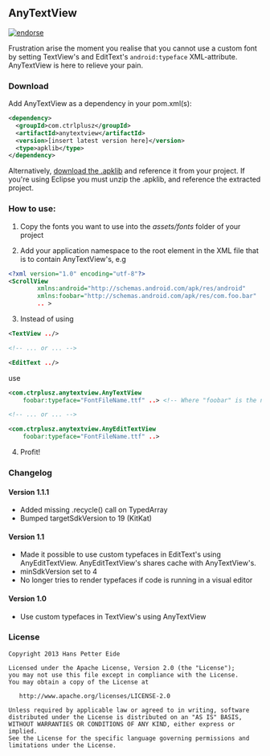 ## AnyTextView
[![endorse](https://api.coderwall.com/hanspeide/endorsecount.png)](https://coderwall.com/hanspeide)  

Frustration arise the moment you realise that you cannot use a custom font by setting TextView's and EditText's ```android:typeface``` XML-attribute. AnyTextView is here to relieve your pain.

### Download
Add AnyTextView as a dependency in your pom.xml(s):
```xml
<dependency>
  <groupId>com.ctrlplusz</groupId>
  <artifactId>anytextview</artifactId>
  <version>[insert latest version here]</version>
  <type>apklib</type>
</dependency>
```

Alternatively, [download the .apklib][1] and reference it from your project. If you're using Eclipse you must
unzip the .apklib, and reference the extracted project. 

### How to use:
1) Copy the fonts you want to use into the _assets/fonts_ folder of your project

2) Add your application namespace to the root element in the XML file that is to contain AnyTextView's, e.g
```xml
<?xml version="1.0" encoding="utf-8"?>
<ScrollView
        xmlns:android="http://schemas.android.com/apk/res/android"
        xmlns:foobar="http://schemas.android.com/apk/res/com.foo.bar"
		.. >
```  

3) Instead of using
```xml
<TextView ../>

<!-- ... or ... -->

<EditText ../>
```
use
```xml
<com.ctrplusz.anytextview.AnyTextView 
	foobar:typeface="FontFileName.ttf" ..> <!-- Where "foobar" is the namespace defined in step 2 -->

<!-- ... or ... -->

<com.ctrplusz.anytextview.AnyEditTextView 
	foobar:typeface="FontFileName.ttf" ..> 
```  
 
4) Profit! 		

### Changelog
#### Version 1.1.1
* Added missing .recycle() call on TypedArray
* Bumped targetSdkVersion to 19 (KitKat) 

#### Version 1.1
* Made it possible to use custom typefaces in EditText's using AnyEditTextView. AnyEditTextView's shares cache with AnyTextView's.
* minSdkVersion set to 4
* No longer tries to render typefaces if code is running in a visual editor

#### Version 1.0
* Use custom typefaces in TextView's using AnyTextView


### License
	Copyright 2013 Hans Petter Eide

    Licensed under the Apache License, Version 2.0 (the "License");
    you may not use this file except in compliance with the License.
    You may obtain a copy of the License at

       http://www.apache.org/licenses/LICENSE-2.0

    Unless required by applicable law or agreed to in writing, software
    distributed under the License is distributed on an "AS IS" BASIS,
    WITHOUT WARRANTIES OR CONDITIONS OF ANY KIND, either express or implied.
    See the License for the specific language governing permissions and
    limitations under the License.
    
    
[1]:http://search.maven.org/remotecontent?filepath=com/ctrlplusz/anytextview/1.1/anytextview-1.1.apklib
